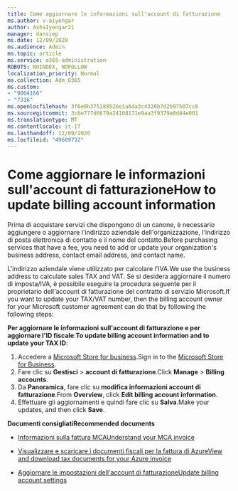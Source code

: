 ```yaml
---
title: Come aggiornare le informazioni sull'account di fatturazione
ms.author: v-aiyengar
author: AshaIyengar21
manager: dansimp
ms.date: 12/09/2020
ms.audience: Admin
ms.topic: article
ms.service: o365-administration
ROBOTS: NOINDEX, NOFOLLOW
localization_priority: Normal
ms.collection: Adm_O365
ms.custom:
- "9004166"
- "7316"
ms.openlocfilehash: 3f6e0b375189526e1a6da3c4320b7d2b97507cc6
ms.sourcegitcommit: 3c6e777d6679a24108171e9aa3f9379a8d44e001
ms.translationtype: MT
ms.contentlocale: it-IT
ms.lasthandoff: 12/09/2020
ms.locfileid: "49609732"
---
```

# <a name="how-to-update-billing-account-information"></a><span data-ttu-id="7295f-102">Come aggiornare le informazioni sull'account di fatturazione</span><span class="sxs-lookup"><span data-stu-id="7295f-102">How to update billing account information</span></span>

<span data-ttu-id="7295f-103">Prima di acquistare servizi che dispongono di un canone, è necessario aggiungere o aggiornare l'indirizzo aziendale dell'organizzazione, l'indirizzo di posta elettronica di contatto e il nome del contatto.</span><span class="sxs-lookup"><span data-stu-id="7295f-103">Before purchasing services that have a fee, you need to add or update your organization's business address, contact email address, and contact name.</span></span>

<span data-ttu-id="7295f-104">L'indirizzo aziendale viene utilizzato per calcolare l'IVA.</span><span class="sxs-lookup"><span data-stu-id="7295f-104">We use the business address to calculate sales TAX and VAT.</span></span> <span data-ttu-id="7295f-105">Se si desidera aggiornare il numero di imposta/IVA, è possibile eseguire la procedura seguente per il proprietario dell'account di fatturazione del contratto di servizio Microsoft.</span><span class="sxs-lookup"><span data-stu-id="7295f-105">If you want to update your TAX/VAT number, then the billing account owner for your Microsoft customer agreement can do that by following the following steps:</span></span>

<span data-ttu-id="7295f-106">**Per aggiornare le informazioni sull'account di fatturazione e per aggiornare l'ID fiscale**:</span><span class="sxs-lookup"><span data-stu-id="7295f-106">**To update billing account information and to update your TAX ID**:</span></span>

1. <span data-ttu-id="7295f-107">Accedere a [Microsoft Store for business](https://businessstore.microsoft.com/).</span><span class="sxs-lookup"><span data-stu-id="7295f-107">Sign in to the [Microsoft Store for Business](https://businessstore.microsoft.com/).</span></span>
1. <span data-ttu-id="7295f-108">Fare clic su **Gestisci**  >  **account di fatturazione**.</span><span class="sxs-lookup"><span data-stu-id="7295f-108">Click **Manage** > **Billing accounts**.</span></span>
1. <span data-ttu-id="7295f-109">Da **Panoramica**, fare clic su **modifica informazioni account di fatturazione**.</span><span class="sxs-lookup"><span data-stu-id="7295f-109">From **Overview**, click **Edit billing account information**.</span></span>
1. <span data-ttu-id="7295f-110">Effettuare gli aggiornamenti e quindi fare clic su **Salva**.</span><span class="sxs-lookup"><span data-stu-id="7295f-110">Make your updates, and then click **Save**.</span></span> 

<span data-ttu-id="7295f-111">**Documenti consigliati**</span><span class="sxs-lookup"><span data-stu-id="7295f-111">**Recommended documents**</span></span>

- [<span data-ttu-id="7295f-112">Informazioni sulla fattura MCA</span><span class="sxs-lookup"><span data-stu-id="7295f-112">Understand your MCA invoice</span></span>](https://docs.microsoft.com/azure/cost-management-billing/understand/mca-understand-your-invoice)

- [<span data-ttu-id="7295f-113">Visualizzare e scaricare i documenti fiscali per la fattura di Azure</span><span class="sxs-lookup"><span data-stu-id="7295f-113">View and download tax documents for your Azure invoice</span></span>](https://docs.microsoft.com/azure/cost-management-billing/understand/mca-download-tax-document)

- [<span data-ttu-id="7295f-114">Aggiornare le impostazioni dell'account di fatturazione</span><span class="sxs-lookup"><span data-stu-id="7295f-114">Update billing account settings</span></span>](https://docs.microsoft.com/microsoft-store/update-microsoft-store-for-business-account-settings)  
